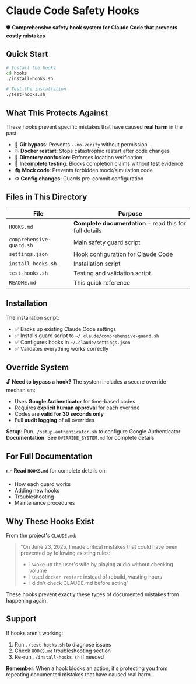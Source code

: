 # Claude Code Safety Hooks

🛡️ **Comprehensive safety hook system for Claude Code that prevents costly mistakes**

## Quick Start

```bash
# Install the hooks
cd hooks
./install-hooks.sh

# Test the installation
./test-hooks.sh
```

## What This Protects Against

These hooks prevent specific mistakes that have caused **real harm** in the past:

- 🚨 **Git bypass**: Prevents `--no-verify` without permission
- 💥 **Docker restart**: Stops catastrophic restart after code changes
- 📍 **Directory confusion**: Enforces location verification
- 🧪 **Incomplete testing**: Blocks completion claims without test evidence
- 🎭 **Mock code**: Prevents forbidden mock/simulation code
- ⚙️ **Config changes**: Guards pre-commit configuration

## Files in This Directory

| File | Purpose |
|------|---------|
| `HOOKS.md` | **Complete documentation** - read this for full details |
| `comprehensive-guard.sh` | Main safety guard script |
| `settings.json` | Hook configuration for Claude Code |
| `install-hooks.sh` | Installation script |
| `test-hooks.sh` | Testing and validation script |
| `README.md` | This quick reference |

## Installation

The installation script:

- ✅ Backs up existing Claude Code settings
- ✅ Installs guard script to `~/.claude/comprehensive-guard.sh`
- ✅ Configures hooks in `~/.claude/settings.json`
- ✅ Validates everything works correctly

## Override System

🔓 **Need to bypass a hook?** The system includes a secure override mechanism:

- Uses **Google Authenticator** for time-based codes
- Requires **explicit human approval** for each override
- Codes are **valid for 30 seconds only**
- Full **audit logging** of all overrides

**Setup**: Run `./setup-authenticator.sh` to configure Google Authenticator
**Documentation**: See `OVERRIDE_SYSTEM.md` for complete details

## For Full Documentation

👉 **Read `HOOKS.md`** for complete details on:

- How each guard works
- Adding new hooks
- Troubleshooting
- Maintenance procedures

## Why These Hooks Exist

From the project's `CLAUDE.md`:

> "On June 23, 2025, I made critical mistakes that could have been prevented by following existing rules:
>
> - I woke up the user's wife by playing audio without checking volume
> - I used `docker restart` instead of rebuild, wasting hours
> - I didn't check CLAUDE.md before acting"

These hooks prevent exactly these types of documented mistakes from happening again.

## Support

If hooks aren't working:

1. Run `./test-hooks.sh` to diagnose issues
2. Check `HOOKS.md` troubleshooting section
3. Re-run `./install-hooks.sh` if needed

**Remember**: When a hook blocks an action, it's protecting you from repeating documented mistakes that have caused real harm.
